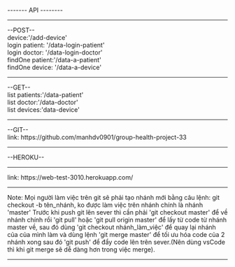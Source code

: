 ------- API --------<br/><hr/>
--POST--<br/>
device:'/add-device'<br/>
login patient: '/data-login-patient'<br/>
login doctor: '/data-login-doctor'<br/>
findOne patient:'/data-a-patient'<br/>
findOne device: '/data-a-device'<br/>
<hr/>
--GET--<br/>
list patients:'/data-patient'<br/>
list doctor:'/data-doctor'<br/>
list devices:'data-device'<br/><hr/>
--GIT--<br/>
link: https://github.com/manhdv0901/group-health-project-33 <br/><hr/>
--HEROKU--<hr/>
link: https://web-test-3010.herokuapp.com/ <br/><hr/>
Note:
Mọi người làm việc trên git sẽ phải tạo nhánh mới bằng câu lệnh: git checkout -b tên_nhánh, ko được làm việc trên nhánh chính là nhánh 'master'
Trước khi push git lên sever thì cần phải 'git checkout master' để về nhánh chính rồi 'git pull' hoặc 'git pull origin master' để lấy từ code từ nhánh master về, sau đó dùng 'git checkout nhánh_làm_việc' để quay lại nhánh của của mình làm và dùng lệnh 'git merge master' để tối ưu hóa code của 2 nhánh xong sau đó 'git push' để đẩy code lên trên sever.(Nên dùng vsCode thì khi git merge sẽ dễ dàng hơn trong việc merge).
<hr/>